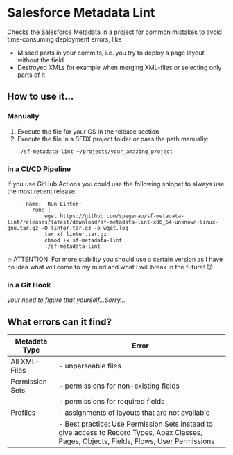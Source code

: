 # Salesforce Metadata Lint

Checks the Salesforce Metadata in a project for common mistakes to avoid time-consuming deployment errors, like

- Missed parts in your commits, i.e. you try to deploy a page layout without the field
- Destroyed XMLs for example when merging XML-files or selecting only parts of it

## How to use it...

### Manually

1. Execute the file for your OS in the release section
2. Execute the file in a SFDX project folder or pass the path manually:
   ```
   ./sf-metadata-lint ~/projects/your_amazing_project
   ```

### in a CI/CD Pipeline

If you use GitHub Actions you could use the following snippet to always use the most recent release:

```
    - name: 'Run Linter'
        run: |
            wget https://github.com/spegenau/sf-metadata-lint/releases/latest/download/sf-metadata-lint-x86_64-unknown-linux-gnu.tar.gz -O linter.tar.gz -o wget.log
            tar xf linter.tar.gz
            chmod +x sf-metadata-lint
            ./sf-metadata-lint
```

🔥 ATTENTION: For more stability you should use a certain version as I have no idea what will come to my mind and what I will break in the future! 😈

### in a Git Hook

_your need to figure that yourself...Sorry..._

## What errors can it find?

| Metadata Type   | Error                                                                                                                                      |
| --------------- | ------------------------------------------------------------------------------------------------------------------------------------------ |
| All XML-Files   | - unparseable files                                                                                                                        |
| Permission Sets | - permissions for non-existing fields                                                                                                      |
|                 | - permissions for required fields                                                                                                          |
| Profiles        | - assignments of layouts that are not available                                                                                            |
|                 | - Best practice: Use Permission Sets instead to give access to Record Types, Apex Classes, Pages, Objects, Fields, Flows, User Permissions |
